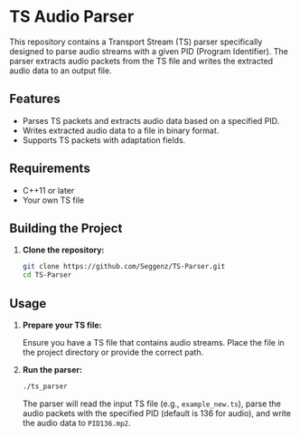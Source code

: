 # TS Audio Parser

This repository contains a Transport Stream (TS) parser specifically designed to parse audio streams with a given PID (Program Identifier). The parser extracts audio packets from the TS file and writes the extracted audio data to an output file.

## Features

- Parses TS packets and extracts audio data based on a specified PID.
- Writes extracted audio data to a file in binary format.
- Supports TS packets with adaptation fields.

## Requirements

- C++11 or later
- Your own TS file

## Building the Project

1. **Clone the repository:**

    ```sh
    git clone https://github.com/Seggenz/TS-Parser.git
    cd TS-Parser
    ```

## Usage

1. **Prepare your TS file:**

    Ensure you have a TS file that contains audio streams. Place the file in the project directory or provide the correct path.

2. **Run the parser:**

    ```sh
    ./ts_parser
    ```

    The parser will read the input TS file (e.g., `example_new.ts`), parse the audio packets with the specified PID (default is 136 for audio), and write the audio data to `PID136.mp2`.

